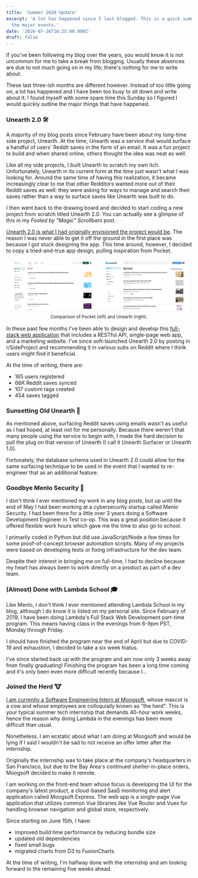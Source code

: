 ```yaml
---
title: 'Summer 2020 Update'
excerpt: 'A lot has happened since I last blogged. This is a quick summary of
  the major events.'
date: '2020-07-26T16:25:00.000Z'
draft: false
---
```


If you've been following my blog over the years, you would know it is not
uncommon for me to take a break from blogging. Usually these absences are due
to not much going on in my life; there's nothing for me to write about.

These last three-ish months are different however. Instead of too little going
on, a lot has happened and I have been too busy to sit down and write about it.
I found myself with some spare time this Sunday so I figured I would quickly
outline the major things that have happened.

### Unearth 2.0 🛠

A majority of my blog posts since February have been about my long-time side
project, Unearth. At the time, Unearth was a service that would surface a
handful of users' Reddit saves in the form of an email. It was a fun project to
build and when shared online, others thought the idea was neat as well.

Like all my side projects, I built Unearth to scratch my own itch.
Unfortunately, Unearth in its current form at the time just wasn't what I was
looking for. Around the same time of having this realization, it became
increasingly clear to me that other Redditors wanted more out of their Reddit
saves as well: they were asking for ways to manage and search their saves rather
than a way to surface saves like Unearth was built to do.

I then went back to the drawing board and decided to start coding a new project
from scratch titled Unearth 2.0. You can actually see a glimpse of this in my
_Fooled by "Magic" Scrollbars_ post.

[Unearth 2.0 is what I had originally envisioned the project would be](https://www.tryunearth.com/about).
The reason I was never able to get it off the ground in the first place was
because I got stuck designing the app. This time around, however, I decided to
copy a tried-and-true app design, pulling inspiration from Pocket.

<div style="margin: 1rem 0">
<img src="./pocket-vs-unearth.png" alt="Comparison of Pocket and Unearth" />
<center>
  <small>Comparison of Pocket (left) and Unearth (right).</small>
</center>
</div>

In these past few months I've been able to design and develop this [full-stack
web application](https://github.com/tryunearth)
that includes a RESTful API, single-page web app, and a marketing website. I've
since soft-launched Unearth 2.0 by posting in r/SideProject and recommending it
in various subs on Reddit where I think users might find it beneficial.

At the time of writing, there are:

- 165 users registered
- 66K Reddit saves synced
- 107 custom tags created
- 454 saves tagged

### Sunsetting Old Unearth 🌅

As mentioned above, surfacing Reddit saves using emails wasn't as useful as I
had hoped, at least not for me personally. Because there weren't that many
people using the service to begin with, I made the hard decision to pull the
plug on that version of Unearth (I call it Unearth Surfacer or Unearth 1.0).

Fortunately, the database schema used in Unearth 2.0 could allow for the same
surfacing technique to be used in the event that I wanted to re-engineer that
as an additional feature.

### Goodbye Menlo Security 👋

I don't think I ever mentioned my work in any blog posts, but up until the end
of May I had been working at a cybersecurity startup called Menlo Security. I
had been there for a little over 3 years doing a Software Development Engineer
in Test co-op. This was a great position because it offered flexible work hours
which gave me the time to also go to school.

I primarily coded in Python but did use JavaScript/Node a few times for some proof-of-concept browser automation scripts. Many of my projects were based on
developing tests or fixing infrastructure for the dev team.

Despite their interest in bringing me on full-time, I had to decline because my
heart has always been to work directly on a product as part of a dev team.

### (Almost) Done with Lambda School 🎓

Like Menlo, I don't think I ever mentioned attending Lambda School in my blog,
although I do know it is listed on my personal site. Since February of 2019, I
have been doing Lambda's Full Stack Web Development part-time program. This
means having class in the evenings from 6-9pm PST, Monday through Friday.

I should have finished the program near the end of April but due to COVID-19 and
exhaustion, I decided to take a six week hiatus.

I've since started back up with the program and am now only 3 weeks away from
finally graduating! Finishing the program has been a long time coming and it's
only been even more difficult recently because I…

### Joined the Herd 🐮

[I am currently a Software Engineering Intern at Moogsoft](https://www.linkedin.com/posts/cedricamaya_im-thrilled-to-announce-that-this-summer-activity-6638885923692118016-Kxec),
whose mascot is a cow and whose employees are colloquially known as "the herd".
This is your typical summer tech internship that demands 40-hour work weeks,
hence the reason why doing Lambda in the evenings has been more difficult than
usual.

Nonetheless, I am ecstatic about what I am doing at Moogsoft and would be lying
if I said I wouldn't be sad to not receive an offer letter after the internship.

Originally the internship was to take place at the company's headquarters in San Francisco, but due to the Bay Area's continued shelter-in-place orders,
Moogsoft
decided to make it remote.

I am working on the front-end team whose focus is developing the UI for the
company's latest product, a cloud-based SaaS monitoring and alert application
called Moogsoft Express. The web app is a single-page Vue application that
utilizes common Vue libraries like Vue Router and Vuex for handling browser
navigation and global store, respectively.

Since starting on June 15th, I have:

- improved build time performance by reducing bundle size
- updated old dependencies
- fixed small bugs
- migrated charts from D3 to FusionCharts

At the time of writing, I'm halfway done with the internship and am looking
forward to the remaining five weeks ahead.
